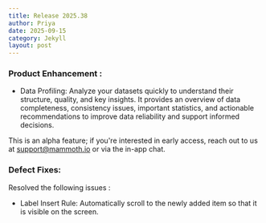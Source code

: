 ```yaml
---
title: Release 2025.38
author: Priya
date: 2025-09-15
category: Jekyll
layout: post
---
```

### Product Enhancement :

* Data Profiling: Analyze your datasets quickly to understand their structure, quality, and key insights. It provides an overview of data completeness, consistency issues, important statistics, and actionable recommendations to improve data reliability and support informed decisions.

This is an alpha feature; if you're interested in early access, reach out to us at [support@mammoth.io](mailTo:support@mammoth.io) or via the in-app chat.

### Defect Fixes:
Resolved the following issues :
* Label Insert Rule: Automatically scroll to the newly added item so that it is visible on the screen.

